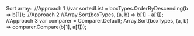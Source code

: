 Sort array:
​
//Approach 1
//var sortedList = boxTypes.OrderByDescending(b => b[1]);
​
//Approach 2
//Array.Sort(boxTypes, (a, b) =>  b[1] - a[1]);
​
//Approach 3
var comparer = Comparer<int>.Default;
Array.Sort(boxTypes, (a, b) =>  comparer.Compare(b[1], a[1]));